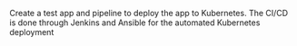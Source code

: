 Create a test app and pipeline to deploy the app to Kubernetes. The CI/CD is done through Jenkins and Ansible for the automated Kubernetes deployment

